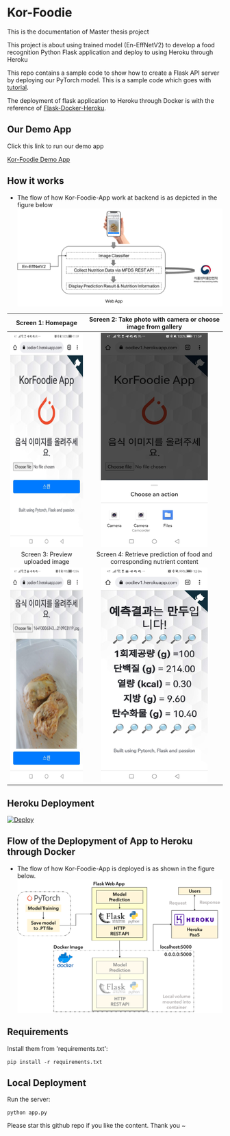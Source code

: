 # Kor-Foodie

This is the documentation of Master thesis project 

This project is about using trained model (En-EffNetV2) to develop a food recognition Python Flask application and deploy to using Heroku through Heroku

This repo contains a sample code to show how to create a Flask API server by deploying our PyTorch model. This is a sample code which goes with [tutorial](https://pytorch.org/tutorials/intermediate/flask_rest_api_tutorial.html).

The deployment of flask application to Heroku through Docker is with the reference of [Flask-Docker-Heroku](https://medium.com/@ashok7067/containerise-your-python-flask-using-docker-and-deploy-it-onto-heroku-a0b48d025e43).


## Our Demo App

Click this link to run our demo app

[Kor-Foodie Demo App](https://korfoodiev1.herokuapp.com/)

## How it works
- The flow of how Kor-Foodie-App work at backend is as depicted in the figure below
![app_flow](https://github.com/sinhong96/Kor-Foodie/blob/main/app_screen/design_of_Kor_Foodie_App.png?raw=true )

Screen 1: Homepage             |  Screen 2: Take photo with camera or choose image from gallery              
:-------------------------:|:-------------------------:
<img src="https://github.com/sinhong96/Kor-Foodie/blob/main/app_screen/S1.jpg" width="250" height="500">   |   <img src="https://github.com/sinhong96/Kor-Foodie/blob/main/app_screen/S2.jpg" width="250" height="500">   
Screen 3: Preview uploaded image             |  Screen 4: Retrieve prediction of food and corresponding nutrient content                  
<img src="https://github.com/sinhong96/Kor-Foodie/blob/main/app_screen/S4.jpg" width="250" height="500"> | <img src="https://github.com/sinhong96/Kor-Foodie/blob/main/app_screen/S5.jpg" width="250" height="500">   

## Heroku Deployment

[![Deploy](https://www.herokucdn.com/deploy/button.svg)](https://korfoodiev1.herokuapp.com/)

## Flow of the Deplopyment of App to Heroku through Docker
- The flow of how Kor-Foodie-App is deployed is as shown in the figure below. 
![app_deploy](https://github.com/sinhong96/Kor-Foodie/blob/main/app_screen/deploy_flowV1.png?raw=true )
## Requirements

Install them from 'requirements.txt':

    pip install -r requirements.txt

## Local Deployment

Run the server:

    python app.py


Please star this github repo if you like the content. Thank you ~

